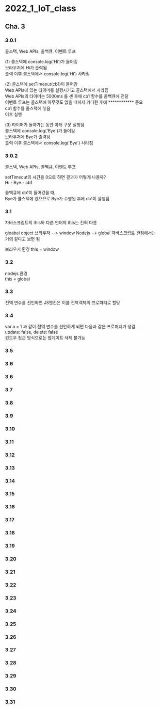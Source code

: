 # 2022_1_IoT_class

## Cha. 3

### 3.0.1
콜스택, Web APIs, 콜백큐, 이벤트 루프  

(1)
콜스택에 console.log('Hi')가 들어감  
브라우저에 Hi가 출력됨  
출력 이후 콜스택에서 console.log('Hi') 사라짐  

(2)
콜스택에 setTimeout(cb1)이 들어감  
Web APIs에 있는 타이머를 실행시키고 콜스택에서 사라짐  
Web APIs의 타이머는 5000ms 를 센 후에 cb1 함수를 콜백큐에 전달  
이벤트 루프는 콜스택에 아무것도 없을 때까지 기다린 후에  ************ 중요  
cb1 함수를 콜스택에 넣음  
이후 실행  

(3)
타이머가 돌아가는 동안 아래 구문 실행됨  
콜스택에 console.log('Bye')가 들어감  
브라우저에 Bye가 출력됨  
출력 이후 콜스택에서 console.log('Bye') 사라짐  

### 3.0.2
콜스택, Web APIs, 콜백큐, 이벤트 루프  

setTimeout의 시간을 0으로 하면 결과가 어떻게 나올까?  
Hi - Bye - cb1  

콜백큐에 cb1이 들어갔을 때,   
Bye가 콜스택에 있으므로 Bye가 수행된 후에 cb1이 실행됨  

### 3.1
자바스크립트의 this와 다른 언어의 this는 전혀 다름 

gloabal object
브라우저 --> window
Nodejs  --> global
자바스크립트 관점에서는 거의 같다고 보면 됨

브라우저 환경
this = window

### 3.2 
nodejs 환경  
this = global

### 3.3
전역 변수를 선언하면 JS엔진은 이를 전역객체의 프로퍼티로 할당

### 3.4
var a = 1 과 같이 전역 변수를 선언하게 되면 다음과 같은 프로퍼티가 생김  
update: false, delete: false  
윈도우  접근 방식으로는 업데이트 삭제 불가능  

### 3.5


### 3.6


### 3.6


### 3.7


### 3.8


### 3.9


### 3.10
 

### 3.11


### 3.12


### 3.13


### 3.14


### 3.15


### 3.16


### 3.17


### 3.18


### 3.19


### 3.20


### 3.21


### 3.22

### 3.23

### 3.24

### 3.25

### 3.26

### 3.27

### 3.28

### 3.29

### 3.30

### 3.31

